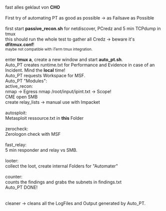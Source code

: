 fast alles geklaut von <b>CHO</b> <br>
<br>
First try of automating PT as good as possible -> as Failsave as Possible<br>
<br>
first start <b>passive_recon.sh</b> for netdiscover, PCredz and 5 min TCPdump in tmux <br>
this should run the whole test to gather all Credz -> beware it's <b>dfitmux.conf</b>!<br>
<small>maybe not compatible with iTerm tmux integration.</small><br><br>
enter <b>tmux a</b>, create a new window and start <b>auto_pt.sh</b>.<br>
Auto_PT creates runtime.txt for Performance and Evidence in case of an Incident. Mind the <b>local</b> time!<br>
Auto_PT requests Workspace for MSF.<br>
Auto_PT "Modules":<br>
active_recon: <br>
nmap -> Egress
nmap /root/input/ipint.txt -> Scope!<br>
CME open SMB<br>
create relay_lists -> manual use with Impacket<br>
<br>
autosploit:<br>
Metasploit ressource.txt in <b>this</b> Folder<br>
<br>
zerocheck:<br>
Zerologon check with MSF<br>
<br>
fast_relay:<br>
5 min responder and relay vs SMB.<br>
<br>
looter:<br>
collect the loot, create internal Folders for "Automater"<br>
<br>
counter:<br>
counts the findings and grabs the subnets in findings.txt
<br>
Auto_PT DONE!<br>
<br><br>
cleaner -> cleans all the LogFiles and Output generated by Auto_PT.<br>
